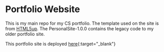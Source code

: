 # Portfolio Website

This is my main repo for my CS portfolio. The template used on the site is from [HTML5up](https://html5up.net/).
The PersonalSite-1.0.0 contains the legacy code to my older portfolio site.

This portfolio site is deployed [here](https://anshulbharath.github.io/){:target="_blank"}
